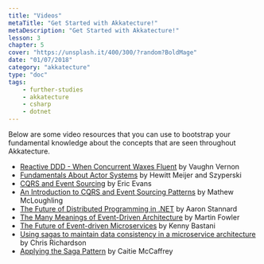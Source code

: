 ```yaml
---
title: "Videos"
metaTitle: "Get Started with Akkatecture!"
metaDescription: "Get Started with Akkatecture!"
lesson: 3
chapter: 5
cover: "https://unsplash.it/400/300/?random?BoldMage"
date: "01/07/2018"
category: "akkatecture"
type: "doc"
tags:
    - further-studies
    - akkatecture
    - csharp
    - dotnet
---
```


Below are some video resources that you can use to bootstrap your fundamental knowledge about the concepts that are seen throughout Akkatecture.

- [Reactive DDD - When Concurrent Waxes Fluent](https://youtu.be/JMdS_cHFaBY) by Vaughn Vernon
- [Fundamentals About Actor Systems](https://channel9.msdn.com/Shows/Going+Deep/Hewitt-Meijer-and-Szyperski-The-Actor-Model-everything-you-wanted-to-know-but-were-afraid-to-ask) by Hewitt Meijer and Szyperski
- [CQRS and Event Sourcing](https://www.youtube.com/watch?v=JHGkaShoyNs) by Eric Evans
- [An Introduction to CQRS and Event Sourcing Patterns](https://www.youtube.com/watch?v=9a1PqwFrMP0) by Mathew McLoughling
- [The Future of Distributed Programming in .NET](https://www.youtube.com/watch?v=ozelpjr9SXE) by Aaron Stannard
- [The Many Meanings of Event-Driven Architecture](https://www.youtube.com/watch?v=STKCRSUsyP0) by Martin Fowler
- [The Future of Event-driven Microservices](https://youtu.be/0C7J7hFv_pk) by Kenny Bastani
- [Using sagas to maintain data consistency in a microservice architecture](https://youtu.be/YPbGW3Fnmbc) by Chris Richardson
- [Applying the Saga Pattern](https://youtu.be/xDuwrtwYHu8) by Caitie McCaffrey
